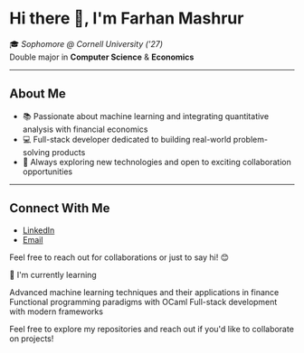 
# Hi there 👋, I'm **Farhan Mashrur**

🎓 *Sophomore @ Cornell University ('27)*  
Double major in **Computer Science** & **Economics**

---

## About Me

- 📚 Passionate about machine learning and integrating quantitative analysis with financial economics  
- 💻 Full-stack developer dedicated to building real-world problem-solving products  
- 🚀 Always exploring new technologies and open to exciting collaboration opportunities

---

## Connect With Me

- [LinkedIn](https://www.linkedin.com/in/farhanmashrur)
- [Email](mailto:fm454@cornell.edu)

Feel free to reach out for collaborations or just to say hi! 😊


🌱 I'm currently learning

Advanced machine learning techniques and their applications in finance
Functional programming paradigms with OCaml
Full-stack development with modern frameworks


Feel free to explore my repositories and reach out if you'd like to collaborate on projects!
